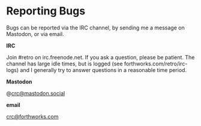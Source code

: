 # Reporting Bugs

Bugs can be reported via the IRC channel, by sending me a
message on Mastodon, or via email.

**IRC**

Join #retro on irc.freenode.net. If you ask a question,
please be patient. The channel has large idle times, but is
logged (see forthworks.com/retro/irc-logs) and I generally
try to answer questions in a reasonable time period.

**Mastodon**

@crc@mastodon.social

**email**

crc@forthworks.com
